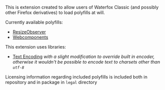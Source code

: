 This is extension created to allow users of Waterfox Classic (and possibly other Firefox derivatives) to load polyfills at will.

Currently available polyfills:
- [ResizeObserver](https://github.com/que-etc/resize-observer-polyfill)
- [Webcomponents](https://github.com/webcomponents/polyfills})

This extension uses libraries:

- [Text Encoding](https://github.com/inexorabletash/text-encoding) *with a slight modification to override built in encoder, otherwise it wouldn't be possible to encode text to charsets other than `utf-8`* 

Licensing information regarding included polyfills is included both in repository and in package in `legal` directory
